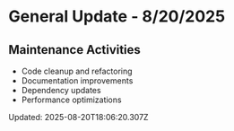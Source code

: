 # General Update - 8/20/2025

## Maintenance Activities

- Code cleanup and refactoring
- Documentation improvements
- Dependency updates
- Performance optimizations

Updated: 2025-08-20T18:06:20.307Z
